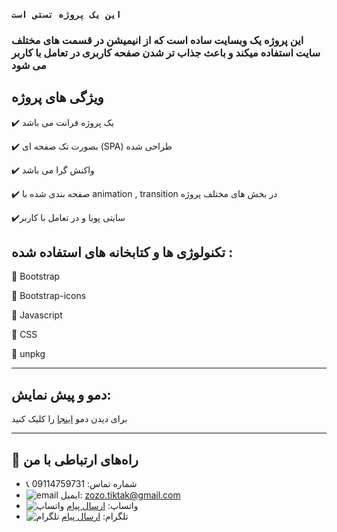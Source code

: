 ### ` این یک پروژه تستی است `

### این پروژه یک وبسایت ساده است که از انیمیشن در قسمت های مختلف سایت استفاده میکند و باعث  جذاب تر شدن صفحه کاربری در تعامل با کاربر می شود 
## ویژگی های پروژه
✔️ یک پروژه فرانت می باشد 

✔️  بصورت تک صفحه ای (SPA) طراحی شده  

✔️ واکنش گرا می باشد

✔️  صفحه بندی شده با  animation , transition در بخش های مختلف پروژه 

✔️سایتی پویا و در تعامل با کاربر


## تکنولوژی ها و کتابخانه های استفاده شده  :

📘 Bootstrap

📘 Bootstrap-icons

📘 Javascript

📘 CSS

📘 unpkg

---

##  دمو و پیش نمایش:
برای دیدن دمو <a href ="https://next-app-zrx2.vercel.app/">اینجا</a> را کلیک کنید

---


## 📢 راه‌های ارتباطی با من

- 📞 شماره تماس: 09114759731
- ![email](https://img.icons8.com/?size=20&id=P7UIlhbpWzZm&format=png&color=000000) ایمیل: zozo.tiktak@gmail.com
- ![واتساپ](https://img.icons8.com/color/24/whatsapp--v1.png) واتساپ:  [ارسال پیام](https://wa.me/989114759731)
- ![تلگرام](https://img.icons8.com/?size=25&id=EWzVSK2hyV9H&format=png&color=000000) تلگرام: [ارسال پیام](https://t.me/ZohreZamany)


